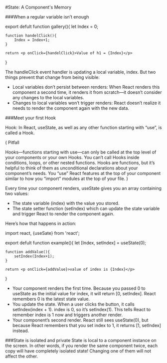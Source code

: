 #State: A Component's Memory

###When a regular variable isn’t enough

export defult function gallery(){
let Index = 0;

    function handelClick(){
        Index = Index+1;
    }

    return <p onClick={handelClick}>Value of h1 = {Index}</p>

}

The handleClick event handler is updating a local variable, index. But two things prevent that change from being visible:

- Local variables don’t persist between renders: When React renders this component a second time, it renders it from scratch—it doesn’t consider any changes to the local variables.
- Changes to local variables won’t trigger renders: React doesn’t realize it needs to render the component again with the new data.

###Meet your first Hook

Hook: In React, useState, as well as any other function starting with “use”, is called a Hook.

(
Pitfall

Hooks—functions starting with use—can only be called at the top level of your components or your own Hooks. You can’t call Hooks inside conditions, loops, or other nested functions. Hooks are functions, but it’s helpful to think of them as unconditional declarations about your component’s needs. You “use” React features at the top of your component similar to how you “import” modules at the top of your file.
)

Every time your component renders, useState gives you an array containing two values:

- The state variable (index) with the value you stored.
- The state setter function (setIndex) which can update the state variable and trigger React to render the component again.

Here’s how that happens in action:

import react, {useSate} from 'react';

export defult function example(){
let [Index, setIndex] = useState(0);

    function addValue(){
        setIndex(Index+1);
    }

    return <p onClick={addValue}>value of index is {Index}</p>

}

- Your component renders the first time. Because you passed 0 to useState as the initial value for index, it will return [0, setIndex]. React remembers 0 is the latest state value.
- You update the state. When a user clicks the button, it calls setIndex(index + 1). index is 0, so it’s setIndex(1). This tells React to remember index is 1 now and triggers another render.
- Your component’s second render. React still sees useState(0), but because React remembers that you set index to 1, it returns [1, setIndex] instead.


###State is isolated and private 
State is local to a component instance on the screen. In other words, if you render the same component twice, each copy will have completely isolated state! Changing one of them will not affect the other.